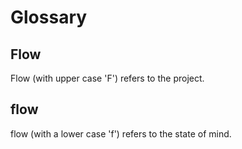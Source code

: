 # Glossary

## Flow

Flow (with upper case 'F') refers to the project.

## flow

flow (with a lower case 'f') refers to the state of mind.
